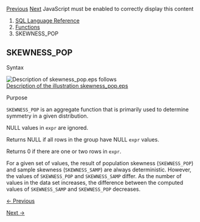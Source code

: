 [Previous](SINH.md) [Next](SKEWNESS_SAMP.md) JavaScript must be enabled to
correctly display this content

  1. [SQL Language Reference ](index.md)
  2. [Functions](Functions.md)
  3. SKEWNESS_POP

## SKEWNESS_POP

Syntax

![Description of skewness_pop.eps
follows](https://docs.oracle.com/en/database/oracle/oracle-database/23/sqlrf/img/skewness_pop.gif)  
[Description of the illustration skewness_pop.eps](img_text/skewness_pop.md)

Purpose

`SKEWNESS_POP` is an aggregate function that is primarily used to determine
symmetry in a given distribution.

NULL values in `expr` are ignored.

Returns NULL if all rows in the group have NULL `expr` values.

Returns 0 if there are one or two rows in `expr`.

For a given set of values, the result of population skewness (`SKEWNESS_POP`)
and sample skewness (`SKEWNESS_SAMP`) are always deterministic. However, the
values of `SKEWNESS_POP` and `SKEWNESS_SAMP` differ. As the number of values
in the data set increases, the difference between the computed values of
`SKEWNESS_SAMP` and `SKEWNESS_POP` decreases.


[← Previous](SINH.md)

[Next →](SKEWNESS_SAMP.md)

